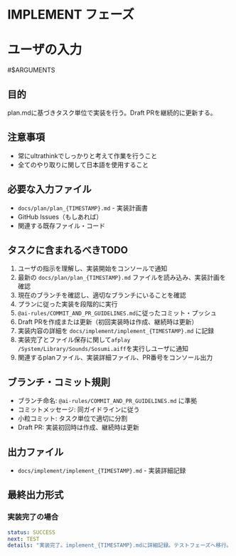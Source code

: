 # IMPLEMENT フェーズ

# ユーザの入力
#$ARGUMENTS

## 目的
plan.mdに基づきタスク単位で実装を行う。Draft PRを継続的に更新する。

## 注意事項
- 常にultrathinkでしっかりと考えて作業を行うこと
- 全てのやり取りに関して日本語を使用すること

## 必要な入力ファイル
- `docs/plan/plan_{TIMESTAMP}.md` - 実装計画書
- GitHub Issues（もしあれば）
- 関連する既存ファイル・コード

## タスクに含まれるべきTODO
1. ユーザの指示を理解し、実装開始をコンソールで通知
2. 最新の `docs/plan/plan_{TIMESTAMP}.md` ファイルを読み込み、実装計画を確認
3. 現在のブランチを確認し、適切なブランチにいることを確認
4. プランに従った実装を段階的に実行
5. `@ai-rules/COMMIT_AND_PR_GUIDELINES.md`に従ったコミット・プッシュ
6. Draft PRを作成または更新（初回実装時は作成、継続時は更新）
7. 実装内容の詳細を `docs/implement/implement_{TIMESTAMP}.md` に記録
8. 実装完了とファイル保存に関して`afplay /System/Library/Sounds/Sosumi.aiff`を実行しユーザに通知
9. 関連するplanファイル、実装詳細ファイル、PR番号をコンソール出力

## ブランチ・コミット規則
- ブランチ命名: `@ai-rules/COMMIT_AND_PR_GUIDELINES.md` に準拠
- コミットメッセージ: 同ガイドラインに従う
- 小粒コミット: タスク単位で適切に分割
- Draft PR: 実装初回時は作成、継続時は更新


## 出力ファイル
- `docs/implement/implement_{TIMESTAMP}.md` - 実装詳細記録

## 最終出力形式

### 実装完了の場合
```yaml
status: SUCCESS
next: TEST
details: "実装完了。implement_{TIMESTAMP}.mdに詳細記録。テストフェーズへ移行。"